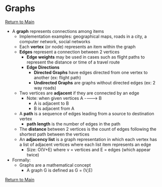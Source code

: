 # Graphs
[Return to Main](../README.md)

- A **graph** represents connections among items
  - Implementation examples: geographical maps, roads in a city, a computer network, social networks
  - Each **vertex** (or node) represents an item within the graph
  - **Edges** represent a connection between 2 vertices
    - **Edge weights** may be used in cases such as flight paths to represent the distance or time of a travel route
    - **Edge Directions**
      - **Directed Graphs** have edges directed from one vertex to another (ex: flight path)
      - **Undirected Graphs** are graphs without directed edges (ex: 2 way roads)
  - Two vertices are **adjacent** if they are connected by an edge
    - Note: when given vertices A ----> B
      - A is adjacent to B
      - B is adjacent from A
  - A **path** is a sequence of edges leading from a source to destination vertex
    - **path length** is the number of edges in the path
  - The **distance** between 2 vertices is the count of edges following the shortest path between the vertices
  - An **adjacency list** is a graph representation in which each vertex has a list of adjacent vertices where each list item represents an edge
    - Size: O(V+E) where v = vertices and E = edges (which appear twice)
- Formally:
  - Graphs are a mathematical concept
    - A graph G is defined as G = (V,E)




[Return to Main](../README.md)
